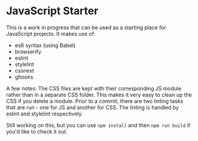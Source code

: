 # JavaScript Starter
This is a work in progress that can be used as a starting place for JavaScript projects. It makes use of:

- es6 syntax (using Babel)
- browserify
- eslint
- stylelint
- cssnext
- ghooks

A few notes: The CSS files are kept with their corresponding JS module rather than in a separate CSS folder. This makes it very easy to clean up the CSS if you delete a module. Prior to a commit, there are two linting tasks that are run - one for JS and another for CSS. The linting is handled by eslint and stylelint respectively.

Still working on this, but you can use `npm install` and then `npm run build` if you'd like to check it out.
